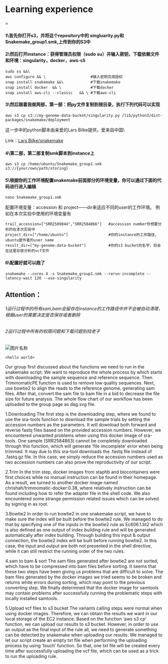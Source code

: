 # Learning experience
=

#### 1\首先你打开s3，并将这个repository中的 singluarity.py和Snakemake_group1.smk,上传到你的S3中


#### 2\然后打开instance：获得管理员权限（sudo su）并输入密钥，下载依赖文件和环境：singularity，docker，aws-cli

```
sudo su &&\
aws configure && \                    #输入密钥完成授权
snap install snakemake &&\            #下载snakemake
snap install docker  && \             #下载docker
snap install aws-cli --classic   && \ #下载aws-cli
```


#### 3\然后跟着我做两部，第一部：把py文件复制到根目录，执行下列代码可以实现

```
aws s3 cp s3://my-genome-data-bucket/singularity.py /lib/python3/dist-packages/snakemake/deployment
```
这一步中的python脚本由亲爱的Lars Bilke提供，爱来自中国\

Link：[Lars Bilke/snakemake](https://github.com/bilke/snakemake/commit/704e38a44e2e5e54af6af66090e0140b0d2ad075#diff-80031b2d8f48ac13272fca9b904be01b585b2e2764fe88d8e932790d241016bfR176-R185)
#### 4\第二部，第二部复制smk脚本到instance上

```
aws s3 cp /home/ubuntu/Snakemake_group1.smk s3://{your/own/path/storing}
```

#### 5\根据你的工作环境配置snakemake前面部分的环境变量，你可以通过下面的代码进行进入编辑

```
nano Snakemake_group1.smk
```

配置环境变量：accession 和 project——dir来适应不同的user的工作环境。 例如在本次实验中使用的环境变量有
```
trail_accession=["SRR2589044","SRR2584866"]   #accession number你想要分析的在本次实验中
project_dir=["/home/ubuntu"]                  #你的instance的工作路径，ubuntu是作者的user name  
result_dir=["my-genome-data-bucket"]          #你的s3 bucket的名字，将会在这里存放分析的vcf文件
```

#### 6\配置好就可以跑了

```
snakemake --cores 4 -s Snakemake_group1.smk --rerun-incomplete --latency-wait 120 --use-singularity
```

## Attention：
###### 1运行过程中的所有sam,bam会留存在instance的工作路径中并不会被自动清理，根据user的需要决定是否保存或者删除
###### 2运行过程中所有的权限问题和下载问题别找老子


![图片名称](file:///C:/Users/16114/Documents/WeChat%20Files/wxid_5abr4f8fm2dl21/FileStorage/File/2023-03/dag(1).svg) 

`<hello world>`

Our group first discussed about the functions we need to run in the snakemake script. We want to reproduce the whole process by which starts with downloading the sample sequence and reference sequence. Then TrimmomaticPE function is used to remove low quality sequences. Next, use bowtie2 to align the reads to the reference genome, generating sam files. After that, convert the sam file to bam file in a bid to decrease the file size for future analysis. The whole flow chart of our workflow has been uploaded to the group page as dag.svg file. 

1.Downloading
The first step is the downloading step, where we found to use the sra-tools function to download the sample trials by setting the accession numbers as the parameters. It will download both forward and reverse fastq files based on the provided accession numbers. However, we encountered unwanted problems when using this docker image of sra-tools. One sample (SRR2584863) cannot be completely downloaded through this function, which will generate ‘file imcomplete’ error when being trimmed. It may due to this sra-tool downloads the .fastq file instead of .fastq.gz file. In this case, we simply reduce the accession numbers used as two accession numbers can also prove the reproductivity of our script.

2.Trim
In the trim step, docker images from staphb and biocontainers were first choices while no manual instruction can be found in their homepage. As a result, we turned to another docker image named chrishah/trimmomatic-docker:0.38, where relatively instruction can be found including how to refer the adapter file in the shell code. We also encountered some strange permission related issues which can be solved by signing in as root.

3.Bowtie2
In order to run bowtie2 in one snakemake script, we have to make sure the index will be built before the bowtie2 rule. We managed to do that by specifying one of the inputs in the bowtie2 rule as Ec606.1.bt2 which is also defined as one output of index building rule and will be generated automatically after index building. Through building this input & output connection, the bowtie2 index will be built before running bowtie2. In this case, the input and output are both not presented in the shell directive, while it can still restrict the running order of the two rules.

4.sam to bam & sort
The sam files generated after bowtie2 are not sorted, which have to be compressed into bam files before sorting. It seems that these two steps have been giving us problems that are difficult to solve. The bam files generated by the docker images we tried seems to be broken and returns white errors during sorting, which may point to the previous converting step. We finally determined that the docker image for samtools may contain problems after successfully running the problematic steps with locally installed samtools.

5.Upload vcf files to s3 bucket
The variants calling steps were normal when using docker images. Therefore, we can obtain the results we want in our local storage of the EC2 instance. Based on the function ‘aws s3 cp’ function, we can upload our results to s3 bucket. However, in order to use an output as the final input of the rule all, we need to generate something can be detected by snakemake when uploading our results. We managed to let our script create an empty txt file when performing the uploading process by using ‘touch’ function. So that, one txt file will be created every time after successfully uploading the vcf file, which can be used as a trick to run the uploading rule.
